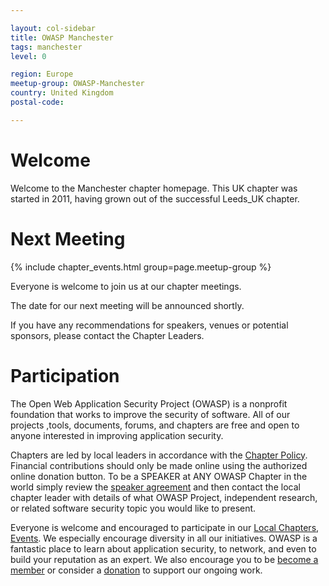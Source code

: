 ```yaml
---

layout: col-sidebar
title: OWASP Manchester
tags: manchester
level: 0

region: Europe
meetup-group: OWASP-Manchester
country: United Kingdom
postal-code: 

---
```

# Welcome
Welcome to the Manchester chapter homepage. This UK chapter was started in 2011, having grown out of the successful Leeds_UK chapter.

# Next Meeting

{% include chapter_events.html group=page.meetup-group %}

Everyone is welcome to join us at our chapter meetings.

The date for our next meeting will be announced shortly.

If you have any recommendations for speakers, venues or potential
sponsors, please contact the Chapter Leaders.


# Participation
The Open Web Application Security Project (OWASP) is a nonprofit foundation that works to improve the security of software. All of our projects ,tools, documents, forums, and chapters are free and open to anyone interested in improving application security. 
 
Chapters are led by local leaders in accordance with the [Chapter Policy](https://owasp.org/www-policy/). Financial contributions should only be made online using the authorized online donation button. To be a SPEAKER at ANY OWASP Chapter in the world simply review the [speaker agreement](https://owasp.org/www-policy/) and then contact the local chapter leader with details of what OWASP Project, independent research, or related software security topic you would like to present.
 
Everyone is welcome and encouraged to participate in our [Local Chapters](/chapters), [Events](/events). We especially encourage diversity in all our initiatives. OWASP is a fantastic place to learn about application security, to network, and even to build your reputation as an expert. We also encourage you to be [become a member](/membership) or consider a [donation](/donate) to support our ongoing work.
